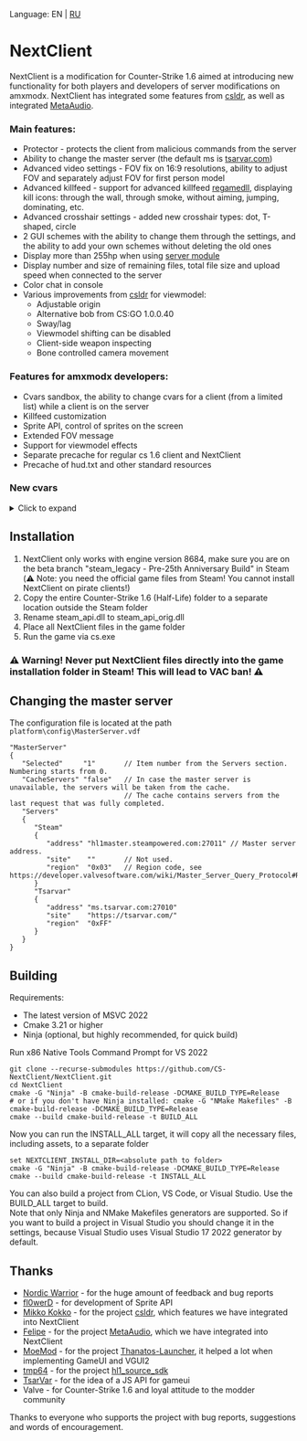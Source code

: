 Language: EN | [RU](https://github.com/CS-NextClient/NextClient/blob/main/README.ru.md)

NextClient
==========

NextClient is a modification for Counter-Strike 1.6 aimed at introducing new functionality for both players and developers of server modifications on amxmodx.
NextClient has integrated some features from [csldr](https://github.com/mikkokko/csldr), as well as integrated [MetaAudio](https://github.com/LAGonauta/MetaAudio).

### Main features:
 - Protector - protects the client from malicious commands from the server
 - Ability to change the master server (the default ms is [tsarvar.com](https://tsarvar.com))
 - Advanced video settings - FOV fix on 16:9 resolutions, ability to adjust FOV and separately adjust FOV for first person model
 - Advanced killfeed - support for advanced killfeed [regamedll](https://github.com/s1lentq/ReGameDLL_CS/pull/858), displaying kill icons: through the wall, through smoke, without aiming, jumping, dominating, etc.
 - Advanced crosshair settings - added new crosshair types: dot, T-shaped, circle
 - 2 GUI schemes with the ability to change them through the settings, and the ability to add your own schemes without deleting the old ones
 - Display more than 255hp when using [server module](https://github.com/CS-NextClient/NextClientServerApi)
 - Display number and size of remaining files, total file size and upload speed when connected to the server
 - Color chat in console
 - Various improvements from [csldr](https://github.com/mikkokko/csldr) for viewmodel:
   - Adjustable origin
   - Alternative bob from CS:GO 1.0.0.40
   - Sway/lag
   - Viewmodel shifting can be disabled
   - Client-side weapon inspecting
   - Bone controlled camera movement

### Features for amxmodx developers:
 - Cvars sandbox, the ability to change cvars for a client (from a limited list) while a client is on the server
 - Killfeed customization
 - Sprite API, control of sprites on the screen
 - Extended FOV message
 - Support for viewmodel effects
 - Separate precache for regular cs 1.6 client and NextClient
 - Precache of hud.txt and other standard resources

### New cvars
<details>
<summary>Click to expand</summary>

| Cvar name | Default value | Available in sandbox*       | Description |
| --- |---------------|-----------------------------| --- |
| viewmodel_disable_shift | 0             | Yes                         | Disable viewmodel shifting (when you looking up or down). |
| viewmodel_offset_x | 0             | Yes                         |  |
| viewmodel_offset_y | 0             | Yes                         |  |
| viewmodel_offset_z | 0             | Yes                         |  |
| camera_movement_scale | 1             | No                          | Camera movement scale. |
| camera_movement_interp | 0             | No                          | Smooths out camera movement when switching weapons. Recommended value is 0.1. Set to 0 to disable smoothing. |
| viewmodel_fov | 90            | No                          | Min: 70<br/>Max: 100 |
| cl_crosshair_type | 0             | Yes                         | Crosshair type. 0 - crosshair, 1 - T-shaped, 2 - circle, 3 - dot. |
| cl_bob_camera | 0             | No                          | View origin bob, does nothing with cl_bobstyle 2. |
| cl_bobstyle | 0             | Yes                         | 0 for default bob, 1 for old style bob and 2 for CS:GO style bob. |
| cl_bobamt_vert | 0\.13         | Yes                         | Vertical scale for CS:GO style bob. |
| cl_bobamt_lat | 0\.32         | Yes                         | Lateral scale for CS:GO style bob. |
| cl_bob_lower_amt | 8             | Yes                         | Specifies how much the viewmodel moves inwards for CS:GO style bob. |
| cl_rollangle | 0             | Yes                         | Screen roll angle when strafing or looking (Quake effect). |
| cl_rollspeed | 200           | Yes                         | Screen roll speed when strafing or looking (Quake effect). |
| viewmodel_lag_style | 0             | No                          | Viewmodel sway style. 0 is off, 1 is HL2 style and 2 is CS:S/CS:GO style. |
| viewmodel_lag_scale | 0             | Yes                         | Scale of the viewmodel sway. |
| viewmodel_lag_speed | 8             | Yes                         |  Speed of the viewmodel sway. (HL2 sway only) |
| fov_horplus | 0             | No                          | Enables Hor+ scaling for FOV. Fixes the FOV when playing with aspect ratios besides 4:3. |
| fov_angle | 90            | No (use ncl_setfov instead) | Min: 70<br/>Max: 100 |
| fov_lerp | 0             | No (use ncl_setfov instead) | FOV interpolation time in seconds. |
| hud_deathnotice_max | 5             | No                          | The maximum number of killfeed entries that can be displayed. |
| hud_deathnotice_old | 0             | No                          | Enable the old style of killfeed. |
| http_max_active_requests | 5             | No                          |  |
| http_max_requests_retries | 3             | No                          |   |

*Can the server change the value of a cvar using the cvars sandbox feature.
</details>

## Installation

1. NextClient only works with engine version 8684, make sure you are on the beta branch "steam_legacy - Pre-25th Anniversary Build" in Steam (⚠️ Note: you need the official game files from Steam! You cannot install NextClient on pirate clients!)
2. Copy the entire Counter-Strike 1.6 (Half-Life) folder to a separate location outside the Steam folder
3. Rename steam_api.dll to steam_api_orig.dll
4. Place all NextClient files in the game folder
5. Run the game via cs.exe

### ⚠️ Warning! Never put NextClient files directly into the game installation folder in Steam! This will lead to VAC ban! ⚠️

## Changing the master server

The configuration file is located at the path `platform\config\MasterServer.vdf`
```vdf
"MasterServer"
{
   "Selected"     "1"       // Item number from the Servers section. Numbering starts from 0.
   "CacheServers" "false"   // In case the master server is unavailable, the servers will be taken from the cache.
                            // The cache contains servers from the last request that was fully completed.
   "Servers"
   {
      "Steam"
      {
         "address" "hl1master.steampowered.com:27011" // Master server address.
         "site"    ""       // Not used.
         "region"  "0x03"   // Region code, see https://developer.valvesoftware.com/wiki/Master_Server_Query_Protocol#Region_codes.
      }
      "Tsarvar"
      {
         "address" "ms.tsarvar.com:27010"
         "site"    "https://tsarvar.com/"
         "region"  "0xFF"
      }
   }
}
```

## Building
Requirements:
 - The latest version of MSVC 2022
 - Cmake 3.21 or higher
 - Ninja (optional, but highly recommended, for quick build)

Run x86 Native Tools Command Prompt for VS 2022
```
git clone --recurse-submodules https://github.com/CS-NextClient/NextClient.git
cd NextClient
cmake -G "Ninja" -B cmake-build-release -DCMAKE_BUILD_TYPE=Release
# or if you don't have Ninja installed: cmake -G "NMake Makefiles" -B cmake-build-release -DCMAKE_BUILD_TYPE=Release 
cmake --build cmake-build-release -t BUILD_ALL

```

Now you can run the INSTALL_ALL target, it will copy all the necessary files, including assets, to a separate folder
```
set NEXTCLIENT_INSTALL_DIR=<absolute path to folder>
cmake -G "Ninja" -B cmake-build-release -DCMAKE_BUILD_TYPE=Release
cmake --build cmake-build-release -t INSTALL_ALL
```

You can also build a project from CLion, VS Code, or Visual Studio. Use the BUILD_ALL target to build.  
Note that only Ninja and NMake Makefiles generators are supported. So if you want to build a project in Visual Studio you should change it in the settings, because Visual Studio uses Visual Studio 17 2022 generator by default.

## Thanks
- [Nordic Warrior](https://github.com/Nord1cWarr1or) - for the huge amount of feedback and bug reports
- [fl0werD](https://github.com/fl0werD) - for development of Sprite API
- [Mikko Kokko](https://github.com/mikkokko) - for the project [csldr](https://github.com/mikkokko/csldr), which features we have integrated into NextClient
- [Felipe](https://github.com/LAGonauta) - for the project [MetaAudio](https://github.com/LAGonauta/MetaAudio), which we have integrated into NextClient
- [MoeMod](https://github.com/MoeMod) - for the project [Thanatos-Launcher](https://github.com/MoeMod/Thanatos-Launcher), it helped a lot when implementing GameUI and VGUI2
- [tmp64](https://github.com/tmp64) - for the project [hl1_source_sdk](https://github.com/tmp64/hl1_source_sdk)
- [TsarVar](https://tsarvar.com) - for the idea of a JS API for gameui
- Valve - for Counter-Strike 1.6 and loyal attitude to the modder community

Thanks to everyone who supports the project with bug reports, suggestions and words of encouragement.
